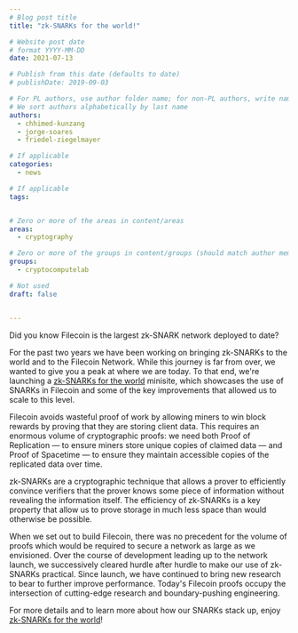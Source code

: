 ```yaml
---
# Blog post title
title: "zk-SNARKs for the world!"

# Website post date
# format YYYY-MM-DD
date: 2021-07-13

# Publish from this date (defaults to date)
# publishDate: 2019-09-03

# For PL authors, use author folder name; for non-PL authors, write name as in paper within ""
# We sort authors alphabetically by last name
authors:
  - chhimed-kunzang
  - jorge-soares
  - friedel-ziegelmayer

# If applicable
categories:
  - news

# If applicable
tags:


# Zero or more of the areas in content/areas
areas:
  - cryptography

# Zero or more of the groups in content/groups (should match author membership)
groups:
  - cryptocomputelab

# Not used
draft: false


---
```


Did you know Filecoin is the largest zk-SNARK network deployed to date?

For the past two years we have been working on bringing zk-SNARKs to the world and to the Filecoin Network. While this journey is far from over, we wanted to give you a peak at where we are today. To that end, we're launching a [zk-SNARKs for the world](../../../sites/snarks/) minisite, which showcases the use of SNARKs in Filecoin and some of the key improvements that allowed us to scale to this level.

Filecoin avoids wasteful proof of work by allowing miners to win block rewards by proving that they are storing client data. This requires an enormous volume of cryptographic proofs: we need both Proof of Replication — to ensure miners store unique copies of claimed data — and Proof of Spacetime — to ensure they maintain accessible copies of the replicated data over time.

zk-SNARKs are a cryptographic technique that allows a prover to efficiently convince verifiers that the prover knows some piece of information without revealing the information itself. The efficiency of zk-SNARKs is a key property that allow us to prove storage in much less space than would otherwise be possible.

When we set out to build Filecoin, there was no precedent for the volume of proofs which would be required to secure a network as large as we envisioned. Over the course of development leading up to the network launch, we successively cleared hurdle after hurdle to make our use of zk-SNARKs practical. Since launch, we have continued to bring new research to bear to further improve performance. Today's Filecoin proofs occupy the intersection of cutting-edge research and boundary-pushing engineering.

For more details and to learn more about how our SNARKs stack up, enjoy [zk-SNARKs for the world](../../../sites/snarks/)!
